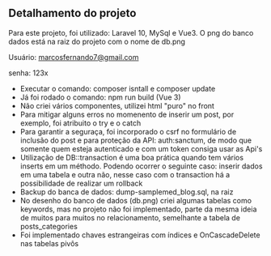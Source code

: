 ## Detalhamento do projeto

Para este projeto, foi utilizado: Laravel 10, MySql e Vue3. O png do banco dados está na raiz do projeto com o nome de db.png

Usuário: marcosfernando7@gmail.com

senha: 123x

- Executar o comando: composer isntall e composer update
- Já foi rodado o comando: npm run build (Vue 3)
- Não criei vários componentes, utilizei html "puro" no front
- Para mitigar alguns erros no momenento de inserir um post, por exemplo, foi atribuito o try e o catch
- Para garantir a seguraça, foi incorporado o csrf no formulário de inclusão do post e para proteção da API: auth:sanctum, de modo que somente quem esteja autenticado e com um token consiga usar as Api's
- Utilização de DB::transaction é uma boa prática quando tem vários inserts em um méthodo. Podendo ocorrer o seguinte caso: inserir dados em uma tabela e outra não, nesse caso com o transaction há a possibilidade de realizar um rollback
- Backup do banca de dados: dump-samplemed_blog.sql, na raiz
- No desenho do banco de dados (db.png) criei algumas tabelas como keywords, mas no projeto não foi implementado, parte da mesma ideia de muitos para muitos no relacionamento, semelhante a tabela de posts_categories
- Foi implementado chaves estrangeiras com índices e OnCascadeDelete nas tabelas pivôs
